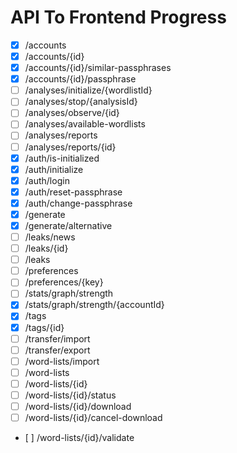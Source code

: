# API To Frontend Progress

- [X] /accounts
- [X] /accounts/{id}
- [X] /accounts/{id}/similar-passphrases
- [X] /accounts/{id}/passphrase
- [ ] /analyses/initialize/{wordlistId}
- [ ] /analyses/stop/{analysisId}
- [ ] /analyses/observe/{id}
- [ ] /analyses/available-wordlists
- [ ] /analyses/reports
- [ ] /analyses/reports/{id}
- [X] /auth/is-initialized
- [X] /auth/initialize
- [X] /auth/login
- [X] /auth/reset-passphrase
- [X] /auth/change-passphrase
- [X] /generate
- [X] /generate/alternative
- [ ] /leaks/news
- [ ] /leaks/{id}
- [ ] /leaks
- [ ] /preferences
- [ ] /preferences/{key}
- [ ] /stats/graph/strength
- [X] /stats/graph/strength/{accountId}
- [X] /tags
- [X] /tags/{id}
- [ ] /transfer/import
- [ ] /transfer/export
- [ ] /word-lists/import
- [ ] /word-lists
- [ ] /word-lists/{id}
- [ ] /word-lists/{id}/status
- [ ] /word-lists/{id}/download
- [ ] /word-lists/{id}/cancel-download
- [ ] /word-lists/{id}/validate